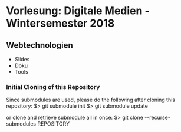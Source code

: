 # Vorlesung: Digitale Medien - Wintersemester 2018
## Webtechnologien
- Slides
- Doku
- Tools

### Initial Cloning of this Repository
Since submodules are used, please do the following after cloning this repository:
$> git submodule init
$> git submodule update

or clone and retrieve submodule all in once:
$> git clone --recurse-submodules REPOSITORY
